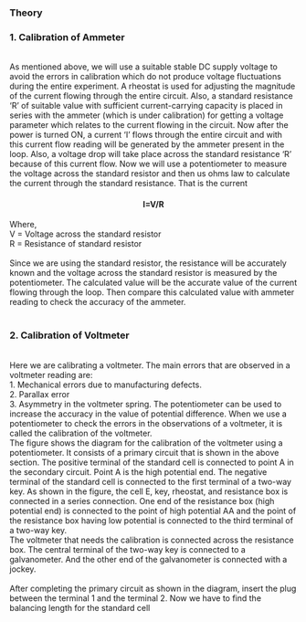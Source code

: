 ### Theory
<h3>1. Calibration of Ammeter </h3> <br>
As mentioned above, we will use a suitable stable DC supply voltage to avoid the errors in calibration which do not produce voltage fluctuations during the entire experiment. A rheostat is used for adjusting the magnitude of the current flowing through the entire circuit. Also, a standard resistance ‘R’ of suitable value with sufficient current-carrying capacity is placed in series with the ammeter (which is under calibration) for getting a voltage parameter which relates to the current flowing in the circuit. 
Now after the power is turned ON, a current ‘I’ flows through the entire circuit and with this current flow reading will be generated by the ammeter present in the loop. Also, a voltage drop will take place across the standard resistance ‘R’ because of this current flow. 
Now we will use a potentiometer to measure the voltage across the standard resistor and then us ohms law to calculate the current through the standard resistance. 
That is the current  <br>    
 <h4>                     
<p align="center">
  I=V/R
</p>
 </h4>
Where,<br>
            V = Voltage across the standard resistor  <br>
            R = Resistance of standard resistor 
<br><br>
Since we are using the standard resistor, the resistance will be accurately known and the voltage across the standard resistor is measured by the potentiometer. The calculated value will be the accurate value of the current flowing through the loop. Then compare this calculated value with ammeter reading to check the accuracy of the ammeter.<br> 
<br>



<h3>2. Calibration of Voltmeter  </h3><br>
Here we are calibrating a voltmeter. The main errors that are observed in a voltmeter reading are:<br>
1. Mechanical errors due to manufacturing defects. <br>
2. Parallax error <br>
3. Asymmetry in the voltmeter spring.<pr> 
The potentiometer can be used to increase the accuracy in the value of potential difference. <pr>
When we use a potentiometer to check the errors in the observations of a voltmeter, it is called the calibration of the voltmeter. <br>
The figure shows the diagram for the calibration of the voltmeter using a potentiometer. 
It consists of a primary circuit that is shown in the above section. The positive terminal of the standard cell is connected to point A in the secondary circuit. Point A is the high potential end. The negative terminal of the standard cell is connected to the first terminal of a two-way key. As shown in the figure, the cell E, key, rheostat, and resistance box is connected in a series connection. One end of the resistance box (high potential end) is connected to the point of high potential AA and the point of the resistance box having low potential is connected to the third terminal of a two-way key.  <br>
The voltmeter that needs the calibration is connected across the resistance box. The central terminal of the two-way key is connected to a galvanometer. And the other end of the galvanometer is connected with a jockey. <br><br>
After completing the primary circuit as shown in the diagram, insert the plug between the terminal 1 and the terminal 2. Now we have to find the balancing length for the standard cell 


